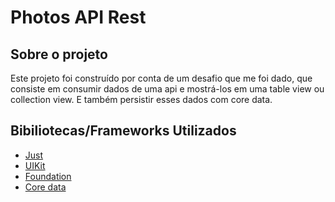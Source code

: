 # Photos API Rest

## Sobre o projeto
Este projeto foi construído por conta de um desafio que me foi dado, que consiste em consumir dados de uma api e mostrá-los em uma table view ou collection view. E também persistir esses dados com core data.


## Bibiliotecas/Frameworks Utilizados
* [Just](https://github.com/dduan/Just)
* [UIKit](https://developer.apple.com/documentation/uikit)
* [Foundation](https://developer.apple.com/documentation/foundation)
* [Core data](https://developer.apple.com/documentation/coredata)
